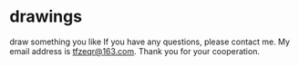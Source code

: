 # drawings
draw something you like
If you have any questions, please contact me. My email address is tfzeqr@163.com. Thank you for your cooperation.
